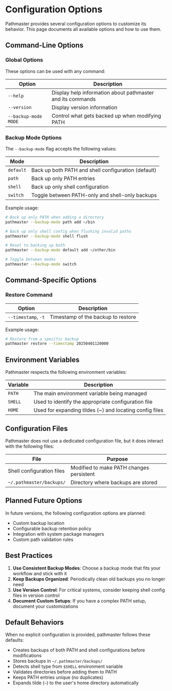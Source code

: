 # Configuration Options

Pathmaster provides several configuration options to customize its behavior. This page documents all available options and how to use them.

## Command-Line Options

### Global Options

These options can be used with any command:

| Option | Description |
|--------|-------------|
| `--help` | Display help information about pathmaster and its commands |
| `--version` | Display version information |
| `--backup-mode MODE` | Control what gets backed up when modifying PATH |

### Backup Mode Options

The `--backup-mode` flag accepts the following values:

| Mode | Description |
|------|-------------|
| `default` | Back up both PATH and shell configuration (default) |
| `path` | Back up only PATH entries |
| `shell` | Back up only shell configuration |
| `switch` | Toggle between PATH-only and shell-only backups |

Example usage:

```bash
# Back up only PATH when adding a directory
pathmaster --backup-mode path add ~/bin

# Back up only shell config when flushing invalid paths
pathmaster --backup-mode shell flush

# Reset to backing up both
pathmaster --backup-mode default add ~/other/bin

# Toggle between modes
pathmaster --backup-mode switch
```

## Command-Specific Options

### Restore Command

| Option | Description |
|--------|-------------|
| `--timestamp`, `-t` | Timestamp of the backup to restore |

Example usage:

```bash
# Restore from a specific backup
pathmaster restore --timestamp 20250401120000
```

## Environment Variables

Pathmaster respects the following environment variables:

| Variable | Description |
|----------|-------------|
| `PATH` | The main environment variable being managed |
| `SHELL` | Used to identify the appropriate configuration file |
| `HOME` | Used for expanding tildes (~) and locating config files |

## Configuration Files

Pathmaster does not use a dedicated configuration file, but it does interact with the following files:

| File | Purpose |
|------|---------|
| Shell configuration files | Modified to make PATH changes persistent |
| `~/.pathmaster/backups/` | Directory where backups are stored |

## Planned Future Options

In future versions, the following configuration options are planned:

- Custom backup location
- Configurable backup retention policy
- Integration with system package managers
- Custom path validation rules

## Best Practices

1. **Use Consistent Backup Modes**: Choose a backup mode that fits your workflow and stick with it
2. **Keep Backups Organized**: Periodically clean old backups you no longer need
3. **Use Version Control**: For critical systems, consider keeping shell config files in version control
4. **Document Custom Setups**: If you have a complex PATH setup, document your customizations

## Default Behaviors

When no explicit configuration is provided, pathmaster follows these defaults:

- Creates backups of both PATH and shell configurations before modifications
- Stores backups in `~/.pathmaster/backups/`
- Detects shell type from `$SHELL` environment variable
- Validates directories before adding them to PATH
- Keeps PATH entries unique (no duplicates)
- Expands tilde (`~`) to the user's home directory automatically
